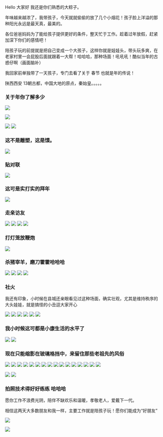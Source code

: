 

Hello 大家好 我还是你们熟悉的大粽子。

年味越来越浓了，我带孩子，今天就就偷偷的放了几个小烟花！孩子脸上洋溢的那种阳光永远是最天真，最美的。

各位爸爸妈妈为了能给孩子提供更好的条件，整天忙于工作。趁着过年放假，赶紧加深下你们的感情吧！

陪孩子玩的前提就是把自己变成一个大孩子，这样你就是娃娃头，带头玩多爽，在老家村里一会屁股后面就跟着一大帮！哈哈哈，那种场面！吼吼吼！酷似当年的古惑仔啊（画面脑补）

我回家前单独带了一天孩子，专门去看了关于 春节 也就是年的传说！

陕西西安 13朝古都，中国大地的原点，秦始皇。。。。。

### 关于年你了解多少

![](https://gitee.com/stivepeim/img4mk/raw/master/20210209214710.jpg)

![](https://gitee.com/stivepeim/img4mk/raw/master/20210209214709.jpg)

![](https://gitee.com/stivepeim/img4mk/raw/master/20210209214630.jpg)
![](https://gitee.com/stivepeim/img4mk/raw/master/20210209214629.jpg)

### 这不是雕塑，这是馍。

![](https://gitee.com/stivepeim/img4mk/raw/master/20210209214631.jpg)

### 贴对联

![](https://gitee.com/stivepeim/img4mk/raw/master/20210209214632.jpg)

### 这可是实打实的拜年

![](https://gitee.com/stivepeim/img4mk/raw/master/20210209214633.jpg)

### 走亲访友

![](https://gitee.com/stivepeim/img4mk/raw/master/20210209214634.jpg)
![](https://gitee.com/stivepeim/img4mk/raw/master/20210209214638.jpg)
![](https://gitee.com/stivepeim/img4mk/raw/master/20210209214637.jpg)
![](https://gitee.com/stivepeim/img4mk/raw/master/20210209214636.jpg)

### 打灯笼放鞭炮

![](https://gitee.com/stivepeim/img4mk/raw/master/20210209214635.jpg)

### 杀猪宰羊，磨刀霍霍哈哈哈

![](https://gitee.com/stivepeim/img4mk/raw/master/20210209214639.jpg)
![](https://gitee.com/stivepeim/img4mk/raw/master/20210209214640.jpg)
![](https://gitee.com/stivepeim/img4mk/raw/master/20210209214641.jpg)
![](https://gitee.com/stivepeim/img4mk/raw/master/20210209214642.jpg)

### 社火

我还有印象，小时候在县城还亲眼看见过这种场面，确实壮观，尤其是维持秩序的大头娃娃，就是搞怪的小丑逗大家开心

![](https://gitee.com/stivepeim/img4mk/raw/master/20210209214646.jpg)
![](https://gitee.com/stivepeim/img4mk/raw/master/20210209214645.jpg)
![](https://gitee.com/stivepeim/img4mk/raw/master/20210209214644.jpg)
![](https://gitee.com/stivepeim/img4mk/raw/master/20210209214643.jpg)
![](https://gitee.com/stivepeim/img4mk/raw/master/20210209214647.jpg)
![](https://gitee.com/stivepeim/img4mk/raw/master/20210209214648.jpg)

### 我小时候这可都是小康生活的水平了

![](https://gitee.com/stivepeim/img4mk/raw/master/20210209214649.jpg)
![](https://gitee.com/stivepeim/img4mk/raw/master/20210209214650.jpg)

### 现在只能缩影在玻璃格挡中，来留住那些老祖先的风俗

![](https://gitee.com/stivepeim/img4mk/raw/master/20210209214654.jpg)
![](https://gitee.com/stivepeim/img4mk/raw/master/20210209214653.jpg)
![](https://gitee.com/stivepeim/img4mk/raw/master/20210209214652.jpg)
![](https://gitee.com/stivepeim/img4mk/raw/master/20210209214651.jpg)
![](https://gitee.com/stivepeim/img4mk/raw/master/20210209214655.jpg)
![](https://gitee.com/stivepeim/img4mk/raw/master/20210209214656.jpg)
![](https://gitee.com/stivepeim/img4mk/raw/master/20210209214657.jpg)
![](https://gitee.com/stivepeim/img4mk/raw/master/20210209214658.jpg)
![](https://gitee.com/stivepeim/img4mk/raw/master/20210209214702.jpg)
![](https://gitee.com/stivepeim/img4mk/raw/master/20210209214701.jpg)
![](https://gitee.com/stivepeim/img4mk/raw/master/20210209214700.jpg)
![](https://gitee.com/stivepeim/img4mk/raw/master/20210209214659.jpg)
![](https://gitee.com/stivepeim/img4mk/raw/master/20210209214703.jpg)
![](https://gitee.com/stivepeim/img4mk/raw/master/20210209214704.jpg)
![](https://gitee.com/stivepeim/img4mk/raw/master/20210209214705.jpg)
![](https://gitee.com/stivepeim/img4mk/raw/master/20210209214706.jpg)


![](https://gitee.com/stivepeim/img4mk/raw/master/20210209214708.jpg)
![](https://gitee.com/stivepeim/img4mk/raw/master/20210209214707.jpg)

### 拍照技术得好好练练 哈哈哈

愿你工作不浪费光阴，陪伴不缺欢乐和温暖，孝敬老人，爱戴下一代。

相信这两天大多数朋友和我一样，主要工作就是陪孩子玩！愿你们能成为“好朋友”

![](https://gitee.com/stivepeim/img4mk/raw/master/20210208210917.jpg)

![](https://gitee.com/stivepeim/img4mk/raw/master/20201226230441.gif)